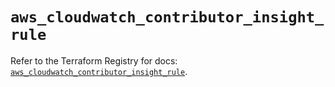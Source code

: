 # `aws_cloudwatch_contributor_insight_rule`

Refer to the Terraform Registry for docs: [`aws_cloudwatch_contributor_insight_rule`](https://registry.terraform.io/providers/hashicorp/aws/6.8.0/docs/resources/cloudwatch_contributor_insight_rule).

